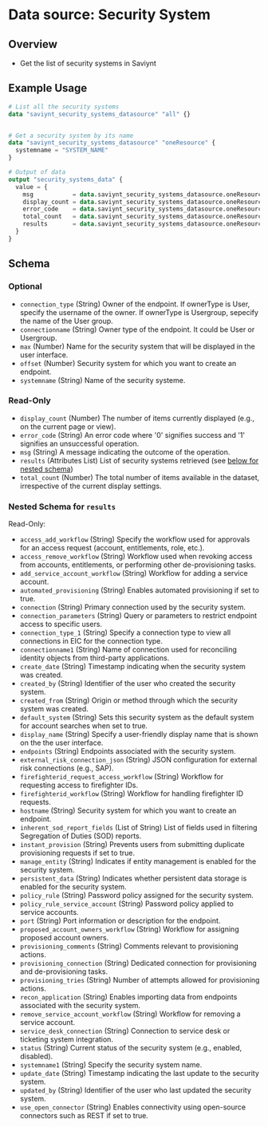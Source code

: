 # Data source: Security System

##  Overview

- Get the list of security systems in Saviynt

## Example Usage

```terraform
# List all the security systems
data "saviynt_security_systems_datasource" "all" {}


# Get a security system by its name
data "saviynt_security_systems_datasource" "oneResource" {
  systemname = "SYSTEM_NAME"
}

# Output of data
output "security_systems_data" {
  value = {
    msg           = data.saviynt_security_systems_datasource.oneResource.msg
    display_count = data.saviynt_security_systems_datasource.oneResource.display_count
    error_code    = data.saviynt_security_systems_datasource.oneResource.error_code
    total_count   = data.saviynt_security_systems_datasource.oneResource.total_count
    results       = data.saviynt_security_systems_datasource.oneResource.results
  }
}
```

<!-- schema generated by tfplugindocs -->
## Schema

### Optional

- `connection_type` (String) Owner of the endpoint. If ownerType is User, specify the username of the owner. If ownerType is Usergroup, sepecify the name of the User group.
- `connectionname` (String) Owner type of the endpoint. It could be User or Usergroup.
- `max` (Number) Name for the security system that will be displayed in the user interface.
- `offset` (Number) Security system for which you want to create an endpoint.
- `systemname` (String) Name of the security systeme.

### Read-Only

- `display_count` (Number) The number of items currently displayed (e.g., on the current page or view).
- `error_code` (String) An error code where '0' signifies success and '1' signifies an unsuccessful operation.
- `msg` (String) A message indicating the outcome of the operation.
- `results` (Attributes List) List of security systems retrieved (see [below for nested schema](#nestedatt--results))
- `total_count` (Number) The total number of items available in the dataset, irrespective of the current display settings.

<a id="nestedatt--results"></a>
### Nested Schema for `results`

Read-Only:

- `access_add_workflow` (String) Specify the workflow used for approvals for an access request (account, entitlements, role, etc.).
- `access_remove_workflow` (String) Workflow used when revoking access from accounts, entitlements, or performing other de-provisioning tasks.
- `add_service_account_workflow` (String) Workflow for adding a service account.
- `automated_provisioning` (String) Enables automated provisioning if set to true.
- `connection` (String) Primary connection used by the security system.
- `connection_parameters` (String) Query or parameters to restrict endpoint access to specific users.
- `connection_type_1` (String) Specify a connection type to view all connections in EIC for the connection type.
- `connectionname1` (String) Name of connection used for reconciling identity objects from third-party applications.
- `create_date` (String) Timestamp indicating when the security system was created.
- `created_by` (String) Identifier of the user who created the security system.
- `created_from` (String) Origin or method through which the security system was created.
- `default_system` (String) Sets this security system as the default system for account searches when set to true.
- `display_name` (String) Specify a user-friendly display name that is shown on the the user interface.
- `endpoints` (String) Endpoints associated with the security system.
- `external_risk_connection_json` (String) JSON configuration for external risk connections (e.g., SAP).
- `firefighterid_request_access_workflow` (String) Workflow for requesting access to firefighter IDs.
- `firefighterid_workflow` (String) Workflow for handling firefighter ID requests.
- `hostname` (String) Security system for which you want to create an endpoint.
- `inherent_sod_report_fields` (List of String) List of fields used in filtering Segregation of Duties (SOD) reports.
- `instant_provision` (String) Prevents users from submitting duplicate provisioning requests if set to true.
- `manage_entity` (String) Indicates if entity management is enabled for the security system.
- `persistent_data` (String) Indicates whether persistent data storage is enabled for the security system.
- `policy_rule` (String) Password policy assigned for the security system.
- `policy_rule_service_account` (String) Password policy applied to service accounts.
- `port` (String) Port information or description for the endpoint.
- `proposed_account_owners_workflow` (String) Workflow for assigning proposed account owners.
- `provisioning_comments` (String) Comments relevant to provisioning actions.
- `provisioning_connection` (String) Dedicated connection for provisioning and de-provisioning tasks.
- `provisioning_tries` (String) Number of attempts allowed for provisioning actions.
- `recon_application` (String) Enables importing data from endpoints associated with the security system.
- `remove_service_account_workflow` (String) Workflow for removing a service account.
- `service_desk_connection` (String) Connection to service desk or ticketing system integration.
- `status` (String) Current status of the security system (e.g., enabled, disabled).
- `systemname1` (String) Specify the security system name.
- `update_date` (String) Timestamp indicating the last update to the security system.
- `updated_by` (String) Identifier of the user who last updated the security system.
- `use_open_connector` (String) Enables connectivity using open-source connectors such as REST if set to true.
